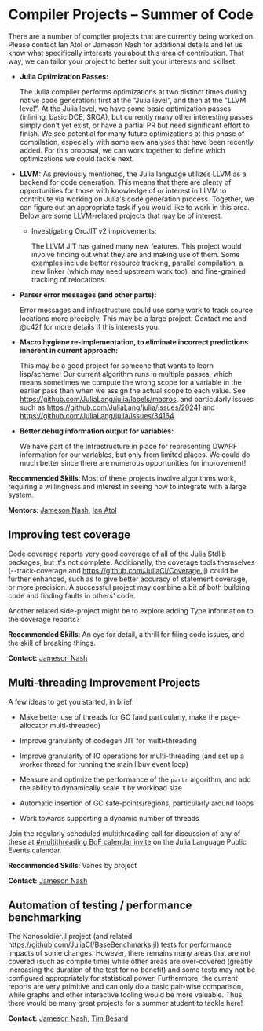 # Compiler Projects – Summer of Code

There are a number of compiler projects that are currently being worked on. Please contact Ian Atol or Jameson Nash for
additional details and let us know what specifically interests you about this area of contribution.
That way, we can tailor your project to better suit your interests and skillset.

- **Julia Optimization Passes:**

  The Julia compiler performs optimizations at two distinct times during native code generation: first at the "Julia level", and then at the "LLVM level".
  At the Julia level, we have some basic optimization passes (inlining, basic DCE,
  SROA), but currently many other interesting passes simply don't yet exist, or have a partial PR
  but need significant effort to finish. We see potential for many future optimizations at this phase of compilation, especially with some new analyses that have been recently added. For this proposal, we can work together to define which
  optimizations we could tackle next.


- **LLVM:**
  As previously mentioned, the Julia language utilizes LLVM as a backend for code generation. This means that there are plenty of opportunities for those with knowledge of or interest in LLVM to contribute via working on Julia's code generation process. Together, we can figure out an appropriate task if you would like to work in this area. Below are some LLVM-related projects that may be of interest.

  - Investigating OrcJIT v2 improvements:

    The LLVM JIT has gained many new features. This project would involve finding out what they are
    and making use of them. Some examples include better resource tracking, parallel compilation, a
    new linker (which may need upstream work too), and fine-grained tracking of relocations.


- **Parser error messages (and other parts):**

  Error messages and infrastructure could use some work to track source locations more precisely.
  This may be a large project. Contact me and @c42f for more details if this interests you.

- **Macro hygiene re-implementation, to eliminate incorrect predictions inherent in current approach:**

  This may be a good project for someone that wants to learn lisp/scheme! Our current algorithm runs
  in multiple passes, which means sometimes we compute the wrong scope for a variable in the earlier
  pass than when we assign the actual scope to each value. See
  <https://github.com/JuliaLang/julia/labels/macros>, and particularly issues such as
  <https://github.com/JuliaLang/julia/issues/20241> and
  <https://github.com/JuliaLang/julia/issues/34164>.

- **Better debug information output for variables:**

  We have part of the infrastructure in place for representing DWARF information for our variables,
  but only from limited places. We could do much better since there are numerous opportunities for
  improvement!


**Recommended Skills**: Most of these projects involve algorithms work, requiring
a willingness and interest in seeing how to integrate with a large system.

**Mentors**: [Jameson Nash](https://github.com/vtjnash), [Ian Atol](https://github.com/ianatol)

## Improving test coverage

Code coverage reports very good coverage of all of the Julia Stdlib packages, but it's not complete.
Additionally, the coverage tools themselves (--track-coverage and
<https://github.com/JuliaCI/Coverage.jl>) could be further enhanced, such as to give better accuracy
of statement coverage, or more precision. A successful project may combine a bit of both building
code and finding faults in others' code.

Another related side-project might be to explore adding Type information to the coverage reports?

**Recommended Skills**: An eye for detail, a thrill for filing code issues, and the skill of breaking things.

**Contact:** [Jameson Nash](https://github.com/vtjnash)

## Multi-threading Improvement Projects

A few ideas to get you started, in brief:

- Make better use of threads for GC (and particularly, make the page-allocator multi-threaded)

- Improve granularity of codegen JIT for multi-threading

- Improve granularity of IO operations for multi-threading (and set up a worker thread for running
  the main libuv event loop)

- Measure and optimize the performance of the `partr` algorithm, and add the ability to dynamically
  scale it by workload size

- Automatic insertion of GC safe-points/regions, particularly around loops

- Work towards supporting a dynamic number of threads

Join the regularly scheduled multithreading call for discussion of any of these at [#multithreading
BoF calendar invite][threadcall] on the Julia Language Public Events calendar.

[threadcall]: https://calendar.google.com/event?action=TEMPLATE&tmeid=MzQ1MnZxMGNucGt2NGQwYW1zZjA4MzM5dGtfMjAyMTAyMTdUMTYzMDAwWiBqdWxpYWxhbmcub3JnX2tvbWF1YXFldDE0ZW9nOW9pdjNwNm83cG1nQGc&tmsrc=julialang.org_komauaqet14eog9oiv3p6o7pmg%40group.calendar.google.com&scp=ALL

**Recommended Skills**: Varies by project

**Contact:** [Jameson Nash](https://github.com/vtjnash)


## Automation of testing / performance benchmarking

The Nanosoldier.jl project (and related <https://github.com/JuliaCI/BaseBenchmarks.jl>) tests for
performance impacts of some changes. However, there remains many areas that are not covered (such as
compile time) while other areas are over-covered (greatly increasing the duration of the test for no
benefit) and some tests may not be configured appropriately for statistical power. Furthermore, the
current reports are very primitive and can only do a basic pair-wise comparison, while graphs and
other interactive tooling would be more valuable. Thus, there would be many great projects for a
summer student to tackle here!

**Contact:** [Jameson Nash](https://github.com/vtjnash), [Tim Besard](https://github.com/maleadt)
